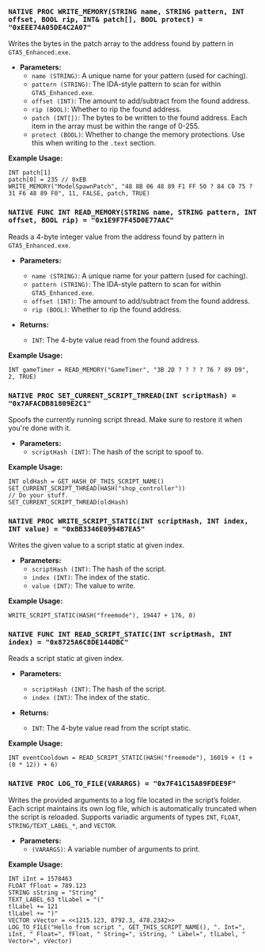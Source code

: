 ### `NATIVE PROC WRITE_MEMORY(STRING name, STRING pattern, INT offset, BOOL rip, INT& patch[], BOOL protect) = "0xEEE74A05DE4C2A07"`

Writes the bytes in the patch array to the address found by pattern in `GTA5_Enhanced.exe`.

- **Parameters:**
  - `name (STRING)`: A unique name for your pattern (used for caching).
  - `pattern (STRING)`: The IDA-style pattern to scan for within `GTA5_Enhanced.exe`.
  - `offset (INT)`: The amount to add/subtract from the found address.
  - `rip (BOOL)`: Whether to rip the found address.
  - `patch (INT[])`: The bytes to be written to the found address. Each item in the array must be within the range of 0-255.
  - `protect (BOOL)`: Whether to change the memory protections. Use this when writing to the `.text` section.

**Example Usage:**
```
INT patch[1]
patch[0] = 235 // 0xEB
WRITE_MEMORY("ModelSpawnPatch", "48 8B 06 48 89 F1 FF 50 ? 84 C0 75 ? 31 F6 48 89 F0", 11, FALSE, patch, TRUE)
```

### `NATIVE FUNC INT READ_MEMORY(STRING name, STRING pattern, INT offset, BOOL rip) = "0x1E9F7F45D0E77AAC"`

Reads a 4-byte integer value from the address found by pattern in `GTA5_Enhanced.exe`.

- **Parameters:**
  - `name (STRING)`: A unique name for your pattern (used for caching).
  - `pattern (STRING)`: The IDA-style pattern to scan for within `GTA5_Enhanced.exe`.
  - `offset (INT)`: The amount to add/subtract from the found address.
  - `rip (BOOL)`: Whether to rip the found address.

- **Returns:**
  - `INT`: The 4-byte value read from the found address.

**Example Usage:**
```
INT gameTimer = READ_MEMORY("GameTimer", "3B 2D ? ? ? ? 76 ? 89 D9", 2, TRUE)
```

### `NATIVE PROC SET_CURRENT_SCRIPT_THREAD(INT scriptHash) = "0x7AFACDB81809E2C1"`

Spoofs the currently running script thread. Make sure to restore it when you're done with it.

- **Parameters:**
  - `scriptHash (INT)`: The hash of the script to spoof to.

**Example Usage:**
```
INT oldHash = GET_HASH_OF_THIS_SCRIPT_NAME()
SET_CURRENT_SCRIPT_THREAD(HASH("shop_controller"))
// Do your stuff.
SET_CURRENT_SCRIPT_THREAD(oldHash)
```

### `NATIVE PROC WRITE_SCRIPT_STATIC(INT scriptHash, INT index, INT value) = "0xBB3346E0994B7EA5"`

Writes the given value to a script static at given index.

- **Parameters:**
  - `scriptHash (INT)`: The hash of the script.
  - `index (INT)`: The index of the static.
  - `value (INT)`: The value to write.

**Example Usage:**
```
WRITE_SCRIPT_STATIC(HASH("freemode"), 19447 + 176, 0)
```

### `NATIVE FUNC INT READ_SCRIPT_STATIC(INT scriptHash, INT index) = "0x8725A6C8DE144DBC"`

Reads a script static at given index.

- **Parameters:**
  - `scriptHash (INT)`: The hash of the script.
  - `index (INT)`: The index of the static.

- **Returns:**
  - `INT`: The 4-byte value read from the script static.

**Example Usage:**
```
INT eventCooldown = READ_SCRIPT_STATIC(HASH("freemode"), 16019 + (1 + (0 * 12)) + 6)
```

### `NATIVE PROC LOG_TO_FILE(VARARGS) = "0x7F41C15A89FDEE9F"`

Writes the provided arguments to a log file located in the script’s folder. Each script maintains its own log file, which is automatically truncated when the script is reloaded. Supports variadic arguments of types `INT`, `FLOAT`, `STRING/TEXT_LABEL_*`, and `VECTOR`.

- **Parameters:**
  - `(VARARGS)`: A variable number of arguments to print.
  
**Example Usage:**
```
INT iInt = 1578463
FLOAT fFloat = 789.123
STRING sString = "String"
TEXT_LABEL_63 tlLabel = "("
tlLabel += 121
tlLabel += ")"
VECTOR vVector = <<1215.123, 8792.3, 478.2342>>
LOG_TO_FILE("Hello from script ", GET_THIS_SCRIPT_NAME(), ". Int=", iInt, " Float=", fFloat, " String=", sString, " Label=", tlLabel, " Vector=", vVector)
```
